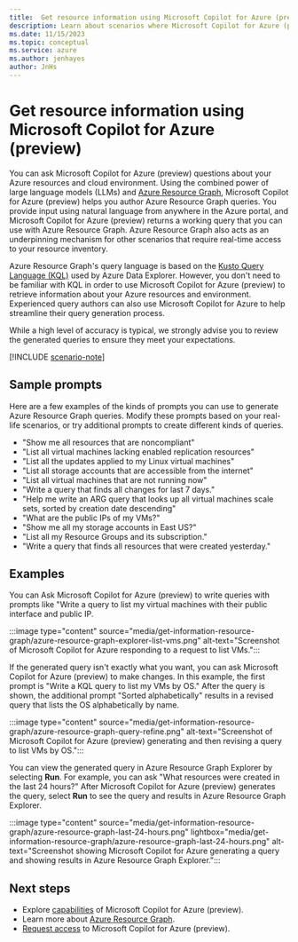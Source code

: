 ```yaml
---
title:  Get resource information using Microsoft Copilot for Azure (preview)
description: Learn about scenarios where Microsoft Copilot for Azure (preview) can help with Azure Resource Graph.
ms.date: 11/15/2023
ms.topic: conceptual
ms.service: azure
ms.author: jenhayes
author: JnHs
---
```


# Get resource information using Microsoft Copilot for Azure (preview)

You can ask Microsoft Copilot for Azure (preview) questions about your Azure resources and cloud environment. Using the combined power of large language models (LLMs) and [Azure Resource Graph](/azure/governance/resource-graph/overview), Microsoft Copilot for Azure (preview) helps you author Azure Resource Graph queries. You provide input using natural language from anywhere in the Azure portal, and Microsoft Copilot for Azure (preview) returns a working query that you can use with Azure Resource Graph. Azure Resource Graph also acts as an underpinning mechanism for other scenarios that require real-time access to your resource inventory.

Azure Resource Graph's query language is based on the [Kusto Query Language (KQL)](/azure/data-explorer/kusto/query/) used by Azure Data Explorer. However, you don't need to be familiar with KQL in order to use Microsoft Copilot for Azure (preview) to retrieve information about your Azure resources and environment. Experienced query authors can also use Microsoft Copilot for Azure to help streamline their query generation process.

While a high level of accuracy is typical, we strongly advise you to review the generated queries to ensure they meet your expectations.

[!INCLUDE [scenario-note](includes/scenario-note.md)]

## Sample prompts

Here are a few examples of the kinds of prompts you can use to generate Azure Resource Graph queries. Modify these prompts based on your real-life scenarios, or try additional prompts to create different kinds of queries.

- "Show me all resources that are noncompliant"
- "List all virtual machines lacking enabled replication resources"
- "List all the updates applied to my Linux virtual machines"
- "List all storage accounts that are accessible from the internet"
- "List all virtual machines that are not running now"
- "Write a query that finds all changes for last 7 days."
- "Help me write an ARG query that looks up all virtual machines scale sets, sorted by creation date descending"
- "What are the public IPs of my VMs?"
- "Show me all my storage accounts in East US?"
- "List all my Resource Groups and its subscription."
- "Write a query that finds all resources that were created yesterday."

## Examples

You can Ask Microsoft Copilot for Azure (preview) to write queries with prompts like "Write a query to list my virtual machines with their public interface and public IP.

:::image type="content" source="media/get-information-resource-graph/azure-resource-graph-explorer-list-vms.png" alt-text="Screenshot of Microsoft Copilot for Azure responding to a request to list VMs.":::

If the generated query isn't exactly what you want, you can ask Microsoft Copilot for Azure (preview) to make changes. In this example, the first prompt is "Write a KQL query to list my VMs by OS." After the query is shown, the additional prompt "Sorted alphabetically" results in a revised query that lists the OS alphabetically by name.

:::image type="content" source="media/get-information-resource-graph/azure-resource-graph-query-refine.png" alt-text="Screenshot of Microsoft Copilot for Azure (preview) generating and then revising a query to list VMs by OS.":::

You can view the generated query in Azure Resource Graph Explorer by selecting **Run**. For example, you can ask "What resources were created in the last 24 hours?" After Microsoft Copilot for Azure (preview) generates the query, select **Run** to see the query and results in Azure Resource Graph Explorer.

:::image type="content" source="media/get-information-resource-graph/azure-resource-graph-last-24-hours.png" lightbox="media/get-information-resource-graph/azure-resource-graph-last-24-hours.png" alt-text="Screenshot showing Microsoft Copilot for Azure generating a query and showing results in Azure Resource Graph Explorer.":::

## Next steps

- Explore [capabilities](capabilities.md) of Microsoft Copilot for Azure (preview).
- Learn more about [Azure Resource Graph](/azure/governance/resource-graph/overview).
- [Request access](https://aka.ms/MSCopilotforAzurePreview) to Microsoft Copilot for Azure (preview).
